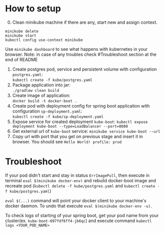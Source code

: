 # How to setup
0. Clean minikube machine if there are any, start new and assign context.
```
minikube delete
minikube start
kubectl config use-context minikube
```

Use `minikube dashboard` to see what happens with kubernetes in your browser.
Note: in case of any troubles check #Troubleshoot section at the end of README
1. Create postgres pod, service and persistent volume with configuration `postgres.yaml`:\
`kubectl create -f kube/postgres.yaml`
2. Package application into jar:\
`./gradlew clean build`
3. Create image of application:\
`docker build -t docker-boot .`
4. Create pod with deployment config for spring boot application with configuration `sp-deployment.yaml`:\
`kubectl create -f kube/sp-deployment.yaml`
5. Expose service for created deployment `kube-boot`:
`kubectl expose deployment kube-boot --type=LoadBalancer --port=8080` 
6. Get external url of `kube-boot` service:
`minikube service kube-boot --url`
7. Copy url with port that you get on previous stage and insert it in browser. You should see `Hello World! profile: prod`

# Troubleshoot
If your pod didn't start and stay in status `ErrImagePull`, then execute in terminal `eval $(minikube docker-env)` and rebuild docker-boot image and recreate pod (`kubectl delete -f kube/postgres.yaml` and `kubectl create -f kube/postgres.yaml`)

`eval $(...)` command will point your docker client to your machine's docker daemon. To undo that execute `eval $(minikube docker-env -u)`. 

To check logs of starting of your spring boot, get your pod name from your cluster(ex. `kube-boot-697fdf6ff4-jb6qc`) and execute command `kubectl logs <YOUR_POD_NAME>`


